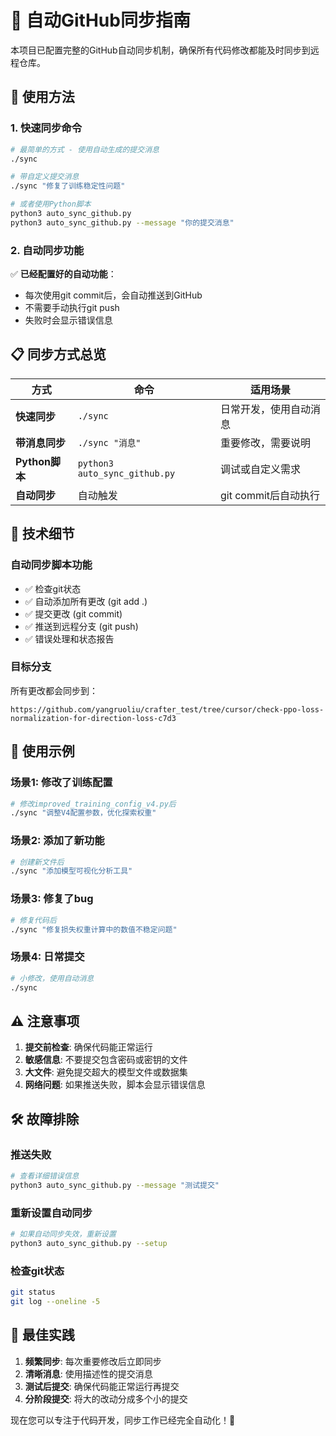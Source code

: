 # 🔄 自动GitHub同步指南

本项目已配置完整的GitHub自动同步机制，确保所有代码修改都能及时同步到远程仓库。

## 🚀 使用方法

### 1. 快速同步命令

```bash
# 最简单的方式 - 使用自动生成的提交消息
./sync

# 带自定义提交消息
./sync "修复了训练稳定性问题"

# 或者使用Python脚本
python3 auto_sync_github.py
python3 auto_sync_github.py --message "你的提交消息"
```

### 2. 自动同步功能

✅ **已经配置好的自动功能**：
- 每次使用git commit后，会自动推送到GitHub
- 不需要手动执行git push
- 失败时会显示错误信息

## 📋 同步方式总览

| 方式 | 命令 | 适用场景 |
|------|------|----------|
| **快速同步** | `./sync` | 日常开发，使用自动消息 |
| **带消息同步** | `./sync "消息"` | 重要修改，需要说明 |
| **Python脚本** | `python3 auto_sync_github.py` | 调试或自定义需求 |
| **自动同步** | 自动触发 | git commit后自动执行 |

## 🔧 技术细节

### 自动同步脚本功能
- ✅ 检查git状态
- ✅ 自动添加所有更改 (git add .)
- ✅ 提交更改 (git commit)
- ✅ 推送到远程分支 (git push)
- ✅ 错误处理和状态报告

### 目标分支
所有更改都会同步到：
```
https://github.com/yangruoliu/crafter_test/tree/cursor/check-ppo-loss-normalization-for-direction-loss-c7d3
```

## 📖 使用示例

### 场景1: 修改了训练配置
```bash
# 修改improved_training_config_v4.py后
./sync "调整V4配置参数，优化探索权重"
```

### 场景2: 添加了新功能
```bash
# 创建新文件后
./sync "添加模型可视化分析工具"
```

### 场景3: 修复了bug
```bash
# 修复代码后
./sync "修复损失权重计算中的数值不稳定问题"
```

### 场景4: 日常提交
```bash
# 小修改，使用自动消息
./sync
```

## ⚠️ 注意事项

1. **提交前检查**: 确保代码能正常运行
2. **敏感信息**: 不要提交包含密码或密钥的文件
3. **大文件**: 避免提交超大的模型文件或数据集
4. **网络问题**: 如果推送失败，脚本会显示错误信息

## 🛠️ 故障排除

### 推送失败
```bash
# 查看详细错误信息
python3 auto_sync_github.py --message "测试提交"
```

### 重新设置自动同步
```bash
# 如果自动同步失效，重新设置
python3 auto_sync_github.py --setup
```

### 检查git状态
```bash
git status
git log --oneline -5
```

## 🎯 最佳实践

1. **频繁同步**: 每次重要修改后立即同步
2. **清晰消息**: 使用描述性的提交消息
3. **测试后提交**: 确保代码能正常运行再提交
4. **分阶段提交**: 将大的改动分成多个小的提交

现在您可以专注于代码开发，同步工作已经完全自动化！🚀
